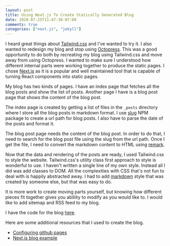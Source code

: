 ```yaml
---
layout: post
title: Using Next.js To Create Statically Generated Blog
date: 2020-07-25T11:47:38-07:00
comments: true
categories: ["next.js", "jekyll"]
---
```


I heard great things about [Tailwind.css](https://tailwindcss.com/) and I've wanted to
try it. I also wanted to redesign my blog and stop using
[Octopress](http://octopress.org/).
This was a good opportunity to do both by recreating my blog
using Tailwind.css and move away from using Octopress.
I wanted to make sure I understood how different internal
parts were working together to produce the static pages.
I chose [Next.js](https://nextjs.org/) as it is a popular and well maintained tool
that is capable of turning React components into static
pages.

My blog has two kinds of pages. I have an index page that fetches
all the blog posts and show the list of posts. Another page I
have is a blog post page that shows the content of the blog post.

The index page is created by getting a list of files in the
`_posts` directory where I store all the blog posts in
markdown format. I use [slug](https://www.npmjs.com/package/slug) NPM package to create a
url path for blog posts. I also have to parse the date of the
posts and format it.

The blog post page needs the content of the blog post.
In order to do that, I need to search for the blog post file
using the slug from the url path. Once I get the file,
I need to convert the markdown content to HTML using [remark](https://www.npmjs.com/package/remark).

Now that the data and rendering of the posts are ready, I used
Tailwind.css to style the website. Tailwind.css's utility class
first approach to style is wonderful to use. I haven't written
a single line of my own style. Instead all I did was
add classes to DOM. All the complexities with CSS that's not
fun to deal with is happily abstracted away.
I had to add [markdown](https://github.com/iandinwoodie/github-markdown-tailwindcss) style that was created by someone else,
but that was easy to do.

It is more work to create moving parts yourself, but knowing
how different pieces fit together gives you abiliity to
modify as you would like to. I would like to add sitemap
and RSS feed to my blog.

I have the code for the blog [here](https://github.com/serv/serv.github.io/tree/develop).

Here are some additional resources that I used to create the blog.

- [Configuring github pages](https://docs.github.com/en/github/working-with-github-pages/configuring-a-publishing-source-for-your-github-pages-site#choosing-a-publishing-source)
- [Next.js blog example](https://github.com/vercel/next.js/tree/canary/examples/blog-starter)
